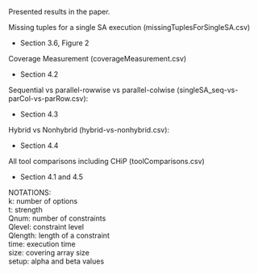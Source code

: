 Presented results in the paper.

Missing tuples for a single SA execution (missingTuplesForSingleSA.csv)
* Section 3.6, Figure 2

Coverage Measurement (coverageMeasurement.csv)
* Section 4.2

Sequential vs parallel-rowwise vs parallel-colwise (singleSA_seq-vs-parCol-vs-parRow.csv):
* Section 4.3

Hybrid vs Nonhybrid (hybrid-vs-nonhybrid.csv):
* Section 4.4

All tool comparisons including CHiP (toolComparisons.csv)
* Section 4.1 and 4.5


NOTATIONS:   
      k: number of options   
      t: strength   
      Qnum: number of constraints   
      Qlevel: constraint level   
      Qlength: length of a constraint   
      time: execution time   
      size: covering array size   
      setup: alpha and beta values   

